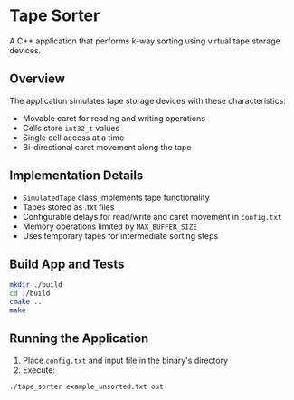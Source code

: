 # Tape Sorter

A C++ application that performs k-way sorting using virtual tape storage devices.

## Overview

The application simulates tape storage devices with these characteristics:
- Movable caret for reading and writing operations
- Cells store `int32_t` values
- Single cell access at a time
- Bi-directional caret movement along the tape

## Implementation Details

- `SimulatedTape` class implements tape functionality
- Tapes stored as .txt files
- Configurable delays for read/write and caret movement in `config.txt`
- Memory operations limited by `MAX_BUFFER_SIZE`
- Uses temporary tapes for intermediate sorting steps

## Build App and Tests

```bash
mkdir ./build
cd ./build
cmake ..
make
```

## Running the Application

1. Place `config.txt` and input file in the binary's directory
2. Execute:
```bash
./tape_sorter example_unsorted.txt out
```
